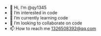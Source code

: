 - 👋 Hi, I’m @qy1345
- 👀 I’m interested in code
- 🌱 I’m currently learning code
- 💞️ I’m looking to collaborate on code
- 📫 How to reach me 1326508392@qq.com

<!---
qy1345/qy1345 is a ✨ special ✨ repository because its `README.md` (this file) appears on your GitHub profile.
You can click the Preview link to take a look at your changes.
--->
